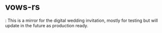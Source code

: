 # vows-rs
: This is a mirror for the digital wedding invitation, mostly for testing but will update in the future as production ready.
